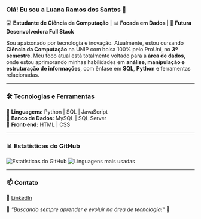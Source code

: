 ### Olá! Eu sou a Luana Ramos dos Santos 👋

💻 **Estudante de Ciência da Computação** | 📊 **Focada em Dados** | 🚀 **Futura Desenvolvedora Full Stack**

Sou apaixonado por tecnologia e inovação. Atualmente, estou cursando **Ciência da Computação** na UNIP com bolsa 100% pelo ProUni, no **3º semestre**. Meu foco atual está totalmente voltado para a **área de dados**, onde estou aprimorando minhas habilidades em **análise, manipulação e estruturação de informações**, com ênfase em **SQL**, **Python** e ferramentas relacionadas.

---

### 🛠️ Tecnologias e Ferramentas

📌 **Linguagens:** Python | SQL | JavaScript  
📌 **Banco de Dados:** MySQL | SQL Server  
📌 **Front-end:** HTML | CSS

---

### 📊 Estatísticas do GitHub
![Estatísticas do GitHub](https://github-readme-stats.vercel.app/api?username=LuRamos&show_icons=true&theme=dracula) 
![Linguagens mais usadas](https://github-readme-stats.vercel.app/api/top-langs/?username=LuRamos&layout=compact&theme=dracula)


---

### 📫 Contato
🔗 [LinkedIn](https://www.linkedin.com/in/luanaramosdsantos)  

📌 *"Buscando sempre aprender e evoluir na área de tecnologia!"* 🚀
